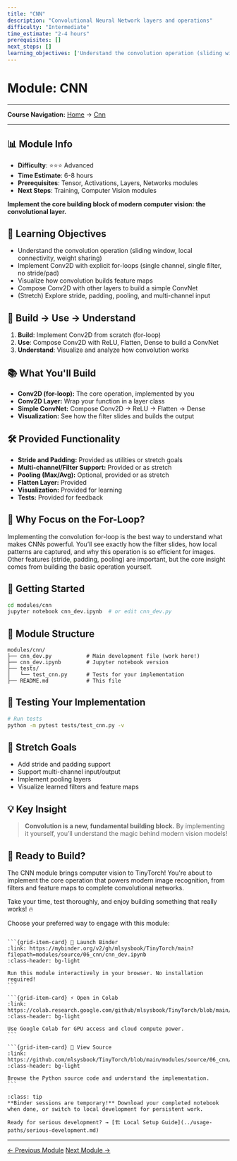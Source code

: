 ```yaml
---
title: "CNN"
description: "Convolutional Neural Network layers and operations"
difficulty: "Intermediate"
time_estimate: "2-4 hours"
prerequisites: []
next_steps: []
learning_objectives: ['Understand the convolution operation (sliding window, local connectivity, weight sharing)', 'Implement Conv2D with explicit for-loops (single channel, single filter, no stride/pad)', 'Visualize how convolution builds feature maps', 'Compose Conv2D with other layers to build a simple ConvNet', '(Stretch) Explore stride, padding, pooling, and multi-channel input']
---
```


# Module: CNN
---
**Course Navigation:** [Home](../intro.html) → [Cnn](#)

---



## 📊 Module Info
- **Difficulty**: ⭐⭐⭐ Advanced
- **Time Estimate**: 6-8 hours
- **Prerequisites**: Tensor, Activations, Layers, Networks modules
- **Next Steps**: Training, Computer Vision modules

**Implement the core building block of modern computer vision: the convolutional layer.**

## 🎯 Learning Objectives
- Understand the convolution operation (sliding window, local connectivity, weight sharing)
- Implement Conv2D with explicit for-loops (single channel, single filter, no stride/pad)
- Visualize how convolution builds feature maps
- Compose Conv2D with other layers to build a simple ConvNet
- (Stretch) Explore stride, padding, pooling, and multi-channel input

## 🧠 Build → Use → Understand
1. **Build**: Implement Conv2D from scratch (for-loop)
2. **Use**: Compose Conv2D with ReLU, Flatten, Dense to build a ConvNet
3. **Understand**: Visualize and analyze how convolution works

## 📚 What You'll Build
- **Conv2D (for-loop):** The core operation, implemented by you
- **Conv2D Layer:** Wrap your function in a layer class
- **Simple ConvNet:** Compose Conv2D → ReLU → Flatten → Dense
- **Visualization:** See how the filter slides and builds the output

## 🛠️ Provided Functionality
- **Stride and Padding:** Provided as utilities or stretch goals
- **Multi-channel/Filter Support:** Provided or as stretch
- **Pooling (Max/Avg):** Optional, provided or as stretch
- **Flatten Layer:** Provided
- **Visualization:** Provided for learning
- **Tests:** Provided for feedback

## 🤔 Why Focus on the For-Loop?
Implementing the convolution for-loop is the best way to understand what makes CNNs powerful. You’ll see exactly how the filter slides, how local patterns are captured, and why this operation is so efficient for images. Other features (stride, padding, pooling) are important, but the core insight comes from building the basic operation yourself.

## 🚀 Getting Started
```bash
cd modules/cnn
jupyter notebook cnn_dev.ipynb  # or edit cnn_dev.py
```

## 📖 Module Structure
```
modules/cnn/
├── cnn_dev.py           # Main development file (work here!)
├── cnn_dev.ipynb        # Jupyter notebook version
├── tests/
│   └── test_cnn.py      # Tests for your implementation
├── README.md            # This file
```

## 🧪 Testing Your Implementation
```bash
# Run tests
python -m pytest tests/test_cnn.py -v
```

## 🌟 Stretch Goals
- Add stride and padding support
- Support multi-channel input/output
- Implement pooling layers
- Visualize learned filters and feature maps

## 💡 Key Insight
> **Convolution is a new, fundamental building block.**
> By implementing it yourself, you’ll understand the magic behind modern vision models! 

## 🎉 Ready to Build?

The CNN module brings computer vision to TinyTorch! You're about to implement the core operation that powers modern image recognition, from filters and feature maps to complete convolutional networks.

Take your time, test thoroughly, and enjoy building something that really works! 🔥



Choose your preferred way to engage with this module:

````{grid} 1 2 3 3

```{grid-item-card} 🚀 Launch Binder
:link: https://mybinder.org/v2/gh/mlsysbook/TinyTorch/main?filepath=modules/source/06_cnn/cnn_dev.ipynb
:class-header: bg-light

Run this module interactively in your browser. No installation required!
```

```{grid-item-card} ⚡ Open in Colab  
:link: https://colab.research.google.com/github/mlsysbook/TinyTorch/blob/main/modules/source/06_cnn/cnn_dev.ipynb
:class-header: bg-light

Use Google Colab for GPU access and cloud compute power.
```

```{grid-item-card} 📖 View Source
:link: https://github.com/mlsysbook/TinyTorch/blob/main/modules/source/06_cnn/cnn_dev.py
:class-header: bg-light

Browse the Python source code and understand the implementation.
```

````

```{admonition} 💾 Save Your Progress
:class: tip
**Binder sessions are temporary!** Download your completed notebook when done, or switch to local development for persistent work.

Ready for serious development? → [🏗️ Local Setup Guide](../usage-paths/serious-development.md)
```

---

<div class="prev-next-area">
<a class="left-prev" href="../chapters/05_networks.html" title="previous page">← Previous Module</a>
<a class="right-next" href="../chapters/07_dataloader.html" title="next page">Next Module →</a>
</div>
